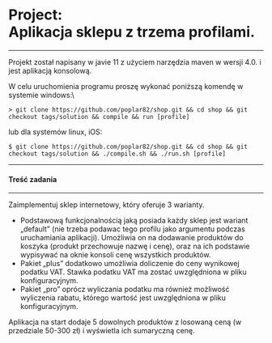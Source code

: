 # Project: <BR> Aplikacja sklepu z trzema profilami.
___
Projekt został napisany w javie 11 z użyciem narzędzia maven w wersji 4.0. i jest aplikacją konsolową.


W celu uruchomienia programu proszę wykonać poniższą komendę w systemie windows:\
```
> git clone https://github.com/poplar82/shop.git && cd shop && git checkout tags/solution && compile && run [profile]
```
lub dla systemów linux, iOS:
```
$ git clone https://github.com/poplar82/shop.git && cd shop && git checkout tags/solution && ./compile.sh && ./run.sh [profile]
```
___
#### Treść zadania
___
Zaimplementuj sklep internetowy, który oferuje 3 warianty.
- Podstawową funkcjonalnością jaką posiada każdy sklep jest wariant „default” (nie trzeba podawac tego profilu jako argumentu podczas uruchamiania aplikacji).
Umożliwia on na dodawanie produktów do koszyka (produkt przechowuje nazwę i cenę), oraz na ich podstawie wypisywać na oknie konsoli cenę wszystkich produktów.
- Pakiet „plus” dodatkowo umożliwia doliczenie do ceny wynikowej podatku VAT. Stawka podatku VAT ma zostać uwzględniona w pliku konfiguracyjnym.
- Pakiet „pro” oprócz wyliczania podatku ma również możliwość wyliczenia rabatu, którego wartość jest uwzględniona w pliku konfiguracyjnym.

Aplikacja na start dodaje 5 dowolnych produktów z losowaną ceną (w przedziale 50-300 zł) i wyświetla ich sumaryczną cenę.
